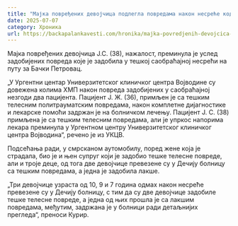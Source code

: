 ```yaml
---
title: "Мајка повређених девојчица подлегла повредама након несреће код Бачког Петровца"
date: 2025-07-07
category: Хроника
url: https://backapalankavesti.com/hronika/majka-povredjenih-devojcica-podlegla-povredama-nakon-nesrece-kod-backog-petrovca/
---
```


Мајка повређених девојчица Ј.С. (38), нажалост, преминула је услед задобијених повреда које је задобила у тешкој саобраћајној несрећи на путу за Бачки Петровац.

„У Ургентни центар Универзитетског клиничког центра Војводине су довежена колима ХМП након повреда задобијених у саобраћајној незгоди два пацијента. Пацијент Ј. Ж. (36), примљен је са тешким телесним политрауматским повредама, након комплетне дијагностике и лекарске помоћи задржан је на болничком лечењу. Пацијент Ј. С. (38) примљена је са тешким телесним повредама, али је упркос напорима лекара преминула у Ургентном центру Универзитетског клиничког центра Војводина“, речено је из УКЦВ.

Подсећања ради, у смрсканом аутомобилу, поред жене која је страдала, био је и њен супруг који је задобио тешке телесне повреде, али и троје деце, од тога две девојчице превезене су у Дечију болницу са тешким повредама, а једна је задобила лакше.

„Три девојчице узраста од 10, 9 и 7 година одмах након несреће превезене су у Дечију болницу, с тим да су две девојчице задобиле тешке телесне повреде, а једна од њих прошла је са лакшим повредама, међутим, задржана је у болници ради детаљнијих прегледа“, преноси Курир.
